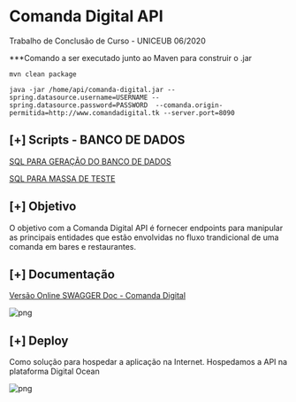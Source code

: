 # Comanda Digital API

Trabalho de Conclusão de Curso - UNICEUB  06/2020



***Comando a ser executado junto ao Maven para construir o .jar

```mvn clean package```

```java -jar /home/api/comanda-digital.jar --spring.datasource.username=USERNAME --spring.datasource.password=PASSWORD  --comanda.origin-permitida=http://www.comandadigital.tk --server.port=8090```

## [+] Scripts - BANCO DE DADOS

[SQL PARA GERAÇÃO DO BANCO DE DADOS](https://github.com/davidrezende/comanda-digital-api/blob/develop/database/sql_tables.sql)

[SQL PARA MASSA DE TESTE](https://github.com/davidrezende/comanda-digital-api/blob/develop/database/sql_tables.sql)

## [+] Objetivo

O objetivo com a Comanda Digital API é fornecer endpoints para manipular as principais entidades que estão envolvidas no fluxo trandicional de uma comanda em bares e restaurantes.

## [+] Documentação

[Versão Online SWAGGER Doc - Comanda Digital](http://www.comandadigital.tk:8090/swagger-ui.html#/)

![png](img/swagger.png)


## [+] Deploy

Como solução para hospedar a aplicação na Internet. Hospedamos a API na plataforma Digital Ocean

![png](img/digitalocean_1.png)

